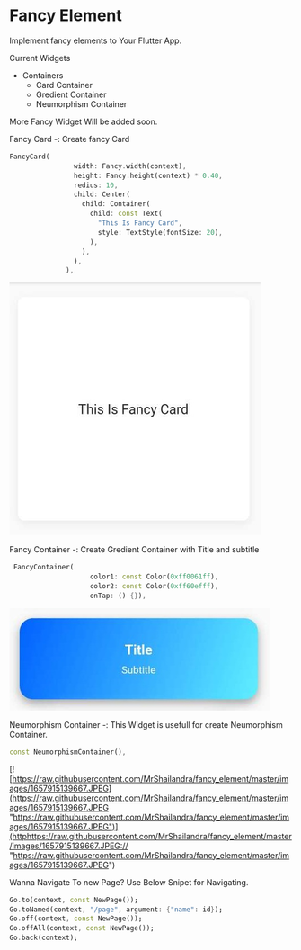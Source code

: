 # Fancy Element

Implement fancy elements to Your Flutter App.

Current Widgets

* Containers
  * Card Container
  * Gredient Container
  * Neumorphism Container

More Fancy Widget Will be added soon.

Fancy Card -: Create fancy Card

```dart
FancyCard(
                width: Fancy.width(context),
                height: Fancy.height(context) * 0.40,
                redius: 10,
                child: Center(
                  child: Container(
                    child: const Text(
                      "This Is Fancy Card",
                      style: TextStyle(fontSize: 20),
                    ),
                  ),
                ),
              ),
```

[![Fancy Card](https://raw.githubusercontent.com/MrShailandra/fancy_element/master/images/1657914504185.JPEG "Fancy Card")](https://raw.githubusercontent.com/MrShailandra/fancy_element/master/images/1657914504185.JPEG "Fancy Card")

Fancy Container -: Create Gredient Container with Title and subtitle

```dart
 FancyContainer(
                    color1: const Color(0xff0061ff),
                    color2: const Color(0xff60efff),
                    onTap: () {}),
```

[![Fancy Container](https://raw.githubusercontent.com/MrShailandra/fancy_element/master/images/gredient.JPEG "Fancy Container")](http://https://raw.githubusercontent.com/MrShailandra/fancy_element/master/images/gredient.JPEG "Fancy Container")

Neumorphism Container -: This Widget is usefull for create Neumorphism Container.

```dart
const NeumorphismContainer(),
```

[![https://raw.githubusercontent.com/MrShailandra/fancy_element/master/images/1657915139667.JPEG](https://raw.githubusercontent.com/MrShailandra/fancy_element/master/images/1657915139667.JPEG "https://raw.githubusercontent.com/MrShailandra/fancy_element/master/images/1657915139667.JPEG")](httphttps://raw.githubusercontent.com/MrShailandra/fancy_element/master/images/1657915139667.JPEG:// "https://raw.githubusercontent.com/MrShailandra/fancy_element/master/images/1657915139667.JPEG")



Wanna Navigate To new Page? Use Below Snipet for Navigating.

```dart
Go.to(context, const NewPage());
Go.toNamed(context, "/page", argument: {"name": id});
Go.off(context, const NewPage());
Go.offAll(context, const NewPage());
Go.back(context);
```
